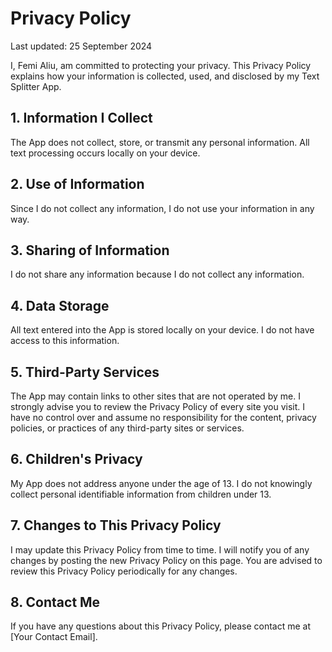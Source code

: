 # Privacy Policy

Last updated: 25 September 2024

I, Femi Aliu, am committed to protecting your privacy. This Privacy Policy explains how your information is collected, used, and disclosed by my Text Splitter App.

## 1. Information I Collect

The App does not collect, store, or transmit any personal information. All text processing occurs locally on your device.

## 2. Use of Information

Since I do not collect any information, I do not use your information in any way.

## 3. Sharing of Information

I do not share any information because I do not collect any information.

## 4. Data Storage

All text entered into the App is stored locally on your device. I do not have access to this information.

## 5. Third-Party Services

The App may contain links to other sites that are not operated by me. I strongly advise you to review the Privacy Policy of every site you visit. I have no control over and assume no responsibility for the content, privacy policies, or practices of any third-party sites or services.

## 6. Children's Privacy

My App does not address anyone under the age of 13. I do not knowingly collect personal identifiable information from children under 13.

## 7. Changes to This Privacy Policy

I may update this Privacy Policy from time to time. I will notify you of any changes by posting the new Privacy Policy on this page. You are advised to review this Privacy Policy periodically for any changes.

## 8. Contact Me

If you have any questions about this Privacy Policy, please contact me at [Your Contact Email].
